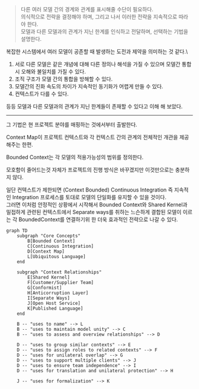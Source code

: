 
>다른 여러 모델 간의 경계와 관계를 표시해줄 수단이 필요하다.\
>의식적으로 전략을 결정해야 하며, 그리고 나서 이러한 전략을 지속적으로 따라야 한다.\
>모델과 다른 모델과의 관계가 지닌 한계를 인식하고 전달하며, 선택하는 기법을 설명한다.

복잡한 시스템에서 여러 모델이 공존할 때 발생하는 도전과 제약을 의미하는 것 같다.\

1. 서로 다른 모델은 같은 개념에 대해 다른 정의나 해석을 가질 수 있으며 모델간 통합시 오해와 불일치를 가질 수 있다.
2. 조직 구조가 모델 간의 통합을 방해할 수 있다.
3. 모델간의 진화 속도의 차이가 지속적인 동기화가 어렵게 만들 수 있다.
4. 컨텍스트가 다를 수 있다.

등등 모델과 다른 모델과의 관계가 지닌 한계들이 존재할 수 있다고 이해 해 보았다.

---

그 기법은 현 프로젝트 분야를 매핑하는 것에서부터 출발한다.

Context Map이 프로젝트 컨텍스트와 각 컨텍스트 간의 관계의 전체적인 개관을 제공해주는 한편.

Bounded Context는 각 모델의 적용가능성의 범위를 정의한다.

모호함이 줄어드는것 자체가 프로젝트의 진행 방식은 바꾸겠지만 이것만으로는 충분하지 않다.

일단 컨텍스트가 제한되면 (Context Bounded) Continuous Integration 즉 지속적인 Integration 프로세스를 토대로 모델의 단일화를 유지할 수 있을 것이다.\
그러면 이처럼 안정적인 상황에서 시작해서 Bounded Context와 Shared Kernel과 밀접하게 관련된 컨텍스트에서 Separate ways를 취하는 느슨하게 결합된 모델이 이르는 각 BoundedContext를 연결하기위 한 더욱 효과적인 전략으로 나갈 수 있다.

```mermaid
graph TD
    subgraph "Core Concepts"
        B[Bounded Context]
        C[Continuous Integration]
        D[Context Map]
        L[Ubiquitous Language]
    end

    subgraph "Context Relationships"
        E[Shared Kernel]
        F[Customer/Supplier Team]
        G[Conformist]
        H[Anticorruption Layer]
        I[Separate Ways]
        J[Open Host Service]
        K[Published Language]
    end

    B -- "uses to name" --> L
    B -- "uses to maintain model unity" --> C
    B -- "uses to assess and overview relationships" --> D

    D -- "uses to group similar contexts" --> E
    D -- "uses to assign roles to related contexts" --> F
    D -- "uses for unilateral overlap" --> G
    D -- "uses to support multiple clients" --> J
    D -- "uses to ensure team independence" --> I
    D -- "uses for translation and unilateral protection" --> H

    J -- "uses for formalization" --> K
```

